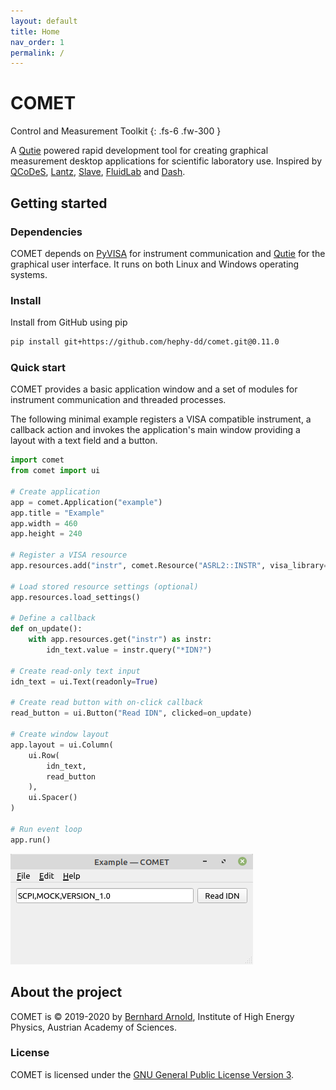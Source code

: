 ```yaml
---
layout: default
title: Home
nav_order: 1
permalink: /
---
```


# COMET

Control and Measurement Toolkit
{: .fs-6 .fw-300 }

A [Qutie](https://github.com/arnobaer/qutie) powered rapid development tool for
creating graphical measurement desktop applications for scientific laboratory
use. Inspired by [QCoDeS](https://github.com/QCoDeS/Qcodes),
[Lantz](https://github.com/LabPy/lantz),
[Slave](https://github.com/p3trus/slave),
[FluidLab](https://github.com/fluiddyn/fluidlab) and
[Dash](https://github.com/plotly/dash).

## Getting started

### Dependencies

COMET depends on [PyVISA](https://pyvisa.readthedocs.io/en/latest) for
instrument communication and [Qutie](https://github.com/arnobaer/qutie) for the
graphical user interface. It runs on both Linux and Windows operating systems.

### Install

Install from GitHub using pip

```bash
pip install git+https://github.com/hephy-dd/comet.git@0.11.0
```

### Quick start

COMET provides a basic application window and a set of modules for instrument
communication and threaded processes.

The following minimal example registers a VISA compatible instrument, a callback
action and invokes the application's main window providing a layout with a text
field and a button.

```python
import comet
from comet import ui

# Create application
app = comet.Application("example")
app.title = "Example"
app.width = 460
app.height = 240

# Register a VISA resource
app.resources.add("instr", comet.Resource("ASRL2::INSTR", visa_library="@sim"))

# Load stored resource settings (optional)
app.resources.load_settings()

# Define a callback
def on_update():
    with app.resources.get("instr") as instr:
        idn_text.value = instr.query("*IDN?")

# Create read-only text input
idn_text = ui.Text(readonly=True)

# Create read button with on-click callback
read_button = ui.Button("Read IDN", clicked=on_update)

# Create window layout
app.layout = ui.Column(
    ui.Row(
        idn_text,
        read_button
    ),
    ui.Spacer()
)

# Run event loop
app.run()
```

![Example application](static/example.png)

## About the project

COMET is &copy; 2019-2020 by [Bernhard Arnold](https://github.com/arnobaer/),
Institute of High Energy Physics, Austrian Academy of Sciences.

### License

COMET is licensed under the
[GNU General Public License Version 3](https://github.com/hephy-dd/comet/tree/master/LICENSE).
